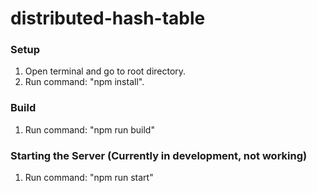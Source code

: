 # distributed-hash-table

### Setup
1. Open terminal and go to root directory.
2. Run command: "npm install".

### Build
1. Run command: "npm run build"

### Starting the Server (Currently in development, not working)
1. Run command: "npm run start"
